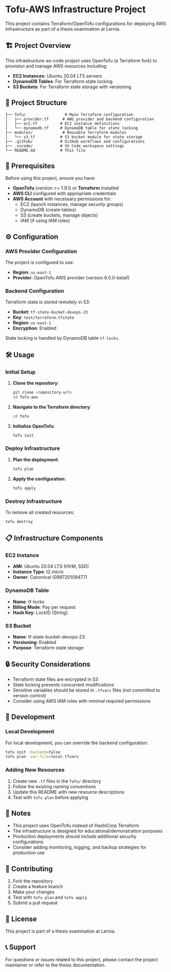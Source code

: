 # Tofu-AWS Infrastructure Project

This project contains Terraform/OpenTofu configurations for deploying AWS infrastructure as part of a thesis examination at Lernia.

## 🏗️ Project Overview

This infrastructure-as-code project uses OpenTofu (a Terraform fork) to provision and manage AWS resources including:

- **EC2 Instances**: Ubuntu 20.04 LTS servers
- **DynamoDB Tables**: For Terraform state locking
- **S3 Buckets**: For Terraform state storage with versioning

## 📁 Project Structure

```
├── Tofu/                 # Main Terraform configuration
│   ├── provider.tf      # AWS provider and backend configuration
│   ├── ec2.tf          # EC2 instance definitions
│   └── dynamodb.tf     # DynamoDB table for state locking
├── modules/             # Reusable Terraform modules
│   └── s3.tf           # S3 bucket module for state storage
├── .github/            # GitHub workflows and configurations
├── .vscode/            # VS Code workspace settings
└── README.md           # This file
```

## 🚀 Prerequisites

Before using this project, ensure you have:

- **OpenTofu** (version >= 1.9.1) or **Terraform** installed
- **AWS CLI** configured with appropriate credentials
- **AWS Account** with necessary permissions for:
  - EC2 (launch instances, manage security groups)
  - DynamoDB (create tables)
  - S3 (create buckets, manage objects)
  - IAM (if using IAM roles)

## ⚙️ Configuration

### AWS Provider Configuration

The project is configured to use:
- **Region**: `us-east-1`
- **Provider**: OpenTofu AWS provider (version 6.0.0-beta1)

### Backend Configuration

Terraform state is stored remotely in S3:
- **Bucket**: `tf-state-bucket-devops-23`
- **Key**: `test/terraform.tfstate`
- **Region**: `us-east-1`
- **Encryption**: Enabled

State locking is handled by DynamoDB table `tf-locks`.

## 🛠️ Usage

### Initial Setup

1. **Clone the repository**:
   ```bash
   git clone <repository-url>
   cd Tofu-aws
   ```

2. **Navigate to the Terraform directory**:
   ```bash
   cd Tofu
   ```

3. **Initialize OpenTofu**:
   ```bash
   tofu init
   ```

### Deploy Infrastructure

1. **Plan the deployment**:
   ```bash
   tofu plan
   ```

2. **Apply the configuration**:
   ```bash
   tofu apply
   ```

### Destroy Infrastructure

To remove all created resources:
```bash
tofu destroy
```

## 📋 Infrastructure Components

### EC2 Instance
- **AMI**: Ubuntu 20.04 LTS (HVM, SSD)
- **Instance Type**: t2.micro
- **Owner**: Canonical (099720109477)

### DynamoDB Table
- **Name**: tf-locks
- **Billing Mode**: Pay per request
- **Hash Key**: LockID (String)

### S3 Bucket
- **Name**: tf-state-bucket-devops-23
- **Versioning**: Enabled
- **Purpose**: Terraform state storage

## 🔒 Security Considerations

- Terraform state files are encrypted in S3
- State locking prevents concurrent modifications
- Sensitive variables should be stored in `.tfvars` files (not committed to version control)
- Consider using AWS IAM roles with minimal required permissions

## 🧪 Development

### Local Development

For local development, you can override the backend configuration:

```bash
tofu init -backend=false
tofu plan -var-file=local.tfvars
```

### Adding New Resources

1. Create new `.tf` files in the `Tofu/` directory
2. Follow the existing naming conventions
3. Update this README with new resource descriptions
4. Test with `tofu plan` before applying

## 📝 Notes

- This project uses OpenTofu instead of HashiCorp Terraform
- The infrastructure is designed for educational/demonstration purposes
- Production deployments should include additional security configurations
- Consider adding monitoring, logging, and backup strategies for production use

## 🤝 Contributing

1. Fork the repository
2. Create a feature branch
3. Make your changes
4. Test with `tofu plan` and `tofu apply`
5. Submit a pull request

## 📄 License

This project is part of a thesis examination at Lernia.

## 📞 Support

For questions or issues related to this project, please contact the project maintainer or refer to the thesis documentation.
